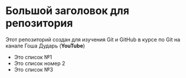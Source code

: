 # Большой заголовок для репозитория

Этот репозиторий создан для изучения Git и GitHub в курсе по Git на канале Гоша Дударь (**YouTube**)
- Это список №1
- Это список номер 2
- Это список №3
